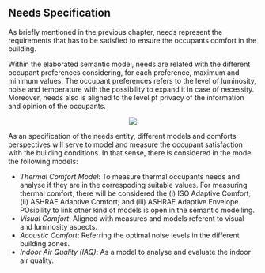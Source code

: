## Needs Specification

As briefly mentioned in the previous chapter, needs represent the requirements that has to be satisfied to ensure the occupants comfort in the building.

Within the elaborated semantic model, needs are related with the different occupant preferences considering, for each preference, maximum and minimum values. The occupant preferences refers to the level of luminosity, noise and temperature with the possibility to expand it in case of necessity. Moreover, needs also is aligned to the level pf privacy of the information and opinion of the occupants.

<div style="text-align:center">
<img src="http://www.plantuml.com/plantuml/png/dP9FQy904CNl-oaMUYfK3nv5X6Yj2gAsYZsKKjRDQ1QJtJ2xQnNRxzwOFnfDDD1ZvlqoCs_dwOsG8KCMKEuphUc1KEeWgk-kyXNIPuQRZcyXgxueQGfAX_7D6fMLRYADnDepcQRG1Jp_qaVOar-YJsEr0GHbzY5qh_kyUy1C3eqtT8n1iRG6pglGg2b8GX87Om1NqrPhC9mt-iwqtJwGQ60gJb5i6T_VaYUSsv19CqLOHMj93fSafSAbE-qsTRI4N4VVWP0B5bcDgwwoI__eEc2xGlKqPEu11iplgc2bq1HNIR7XREAuB3HY2pVHX7HcWpUdzo-u9xVWgn1kFeZnZjUBErQn2w7j7LlfUAwiDe9NO4FdzPOqij6RAotCyOh39uNS4-uZBMN7IcYenkOGX83CMBmB9ycgrTfPZ9gUC8qr2xyyfjDI3Yg6wPBFgfgKnAvU_tX8rlZCEQuYOxzLKCvjvgdrKwjTvJ9HOk7YiFa_hewPbw834dBPCQaNKbr6bIQw6imIMaQM9VaF"/>
</div>

As an specification of the needs entity, different models and comforts perspectives will serve to model and measure the occupant satisfaction with the building conditions. In that sense, there is considered in the model the following models:

- _Thermal Comfort Model_: To measure thermal occupants needs and analyse if they are in the correspoding suitable values. For measuring thermal comfort, there will be considered the (i) ISO Adaptive Comfort; (ii) ASHRAE Adaptive Comfort; and (iii) ASHRAE Adaptive Envelope. POsibility to link other kind of models is open in the semantic modelling.
- _Visual Comfort_: Aligned with measures and models referent to visual and luminosity aspects.
- _Acoustic Comfort_: Referring the optimal noise levels in the different building zones.
- _Indoor Air Quality (IAQ)_: As a model to analyse and evaluate the indoor air quality.